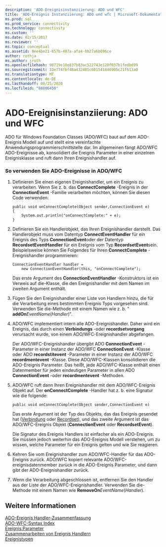 ```yaml
---
description: 'ADO-Ereignisinstanziierung: ADO und WFC'
title: 'ADO-Ereignis Instanziierung: ADO und wfc | Microsoft-Dokumentation'
ms.prod: sql
ms.prod_service: connectivity
ms.technology: connectivity
ms.custom: ''
ms.date: 02/15/2017
ms.reviewer: ''
ms.topic: conceptual
ms.assetid: 9ee4be21-657b-407a-afa4-0b27a6b096ce
author: rothja
ms.author: jroth
ms.openlocfilehash: 98719e10e837b83ac522743e120f037b1fedbd99
ms.sourcegitcommit: 33e774fbf48a432485c601541840905c21f613a0
ms.translationtype: MT
ms.contentlocale: de-DE
ms.lasthandoff: 08/25/2020
ms.locfileid: "88806450"
---
```

# <a name="ado-event-instantiation-ado-and-wfc"></a>ADO-Ereignisinstanziierung: ADO und WFC
ADO für Windows Foundation Classes (ADO/WFC) baut auf dem ADO-Ereignis Modell auf und stellt eine vereinfachte Anwendungsprogrammierschnittstelle dar. Im allgemeinen fängt ADO/WFC ADO-Ereignisse ab, konsolidiert die Ereignis Parameter in einer einzelnen Ereignisklasse und ruft dann Ihren Ereignishandler auf.  
  
### <a name="to-use-ado-events-in-adowfc"></a>So verwenden Sie ADO-Ereignisse in ADO/WFC  
  
1.  Definieren Sie einen eigenen Ereignishandler, um ein Ereignis zu verarbeiten. Wenn Sie z. b. das **ConnectComplete** -Ereignis in der **ConnectionEvent** -Familie verarbeiten möchten, können Sie diesen Code verwenden:  
  
    ```  
    public void onConnectComplete(Object sender,ConnectionEvent e)  
    {  
        System.out.println("onConnectComplete:" + e);  
    }  
    ```  
  
2.  Definieren Sie ein Handlerobjekt, das Ihren Ereignishandler darstellt. Das Handlerobjekt muss vom Datentyp **ConnectEventHandler** für ein Ereignis des Typs **ConnectionEvent**oder der Datentyp **RecordsetEventHandler** für ein Ereignis vom Typ **RecordsetEvent**sein. Beispielsweise können Sie Folgendes für Ihren **ConnectComplete** -Ereignishandler programmieren:  
  
    ```  
    ConnectionEventHandler handler =   
        new ConnectionEventHandler(this, "onConnectComplete");  
    ```  
  
     Das erste Argument des **ConnectionEventHandler** -Konstruktors ist ein Verweis auf die-Klasse, die den Ereignishandler mit dem Namen im zweiten Argument enthält.  
  
3.  Fügen Sie den Ereignishandler einer Liste von Handlern hinzu, die für die Verarbeitung eines bestimmten Ereignis Typs vorgesehen sind. Verwenden Sie die-Methode mit einem Namen wie z. b. " **addOn**_EventName_(*Handler*)".  
  
4.  ADO/WFC implementiert intern alle ADO-Ereignishandler. Daher wird ein Ereignis, das durch einen **Verbindungs** -oder **recordsetvorgang** verursacht wurde, von einem ADO/WFC-Ereignishandler abgefangen.  
  
     Der ADO/WFC-Ereignishandler übergibt ADO **ConnectionEvent** -Parameter in einer Instanz der ADO/WFC **ConnectionEvent** -Klasse oder ADO **recordstitevent** -Parameter in einer Instanz der ADO/WFC **recordmentevent** -Klasse. Diese ADO/WFC-Klassen konsolidieren die ADO-Ereignis Parameter. Das heißt, jede ADO/WFC-Klasse enthält einen Datenmember für jeden eindeutigen Parameter in allen ADO **ConnectionEvent** -oder **recordmentevent** -Methoden.  
  
5.  ADO/WFC ruft dann Ihren Ereignishandler mit dem ADO/WFC-Ereignis Objekt auf. Der **onConnectComplete** -Handler hat z. b. eine Signatur wie die folgende:  
  
    ```  
    public void onConnectComplete(Object sender,ConnectionEvent e)  
    ```  
  
     Das erste Argument ist der Typ des Objekts, das das Ereignis gesendet hat ([Verbindung](../../reference/ado-api/connection-object-ado.md) oder [Recordset](../../reference/ado-api/recordset-object-ado.md)), und das zweite Argument ist das ADO/WFC-Ereignis Objekt (**ConnectionEvent** oder **RecordsetEvent**).  
  
     Die Signatur des Ereignis Handlers ist einfacher als ein ADO-Ereignis. Sie müssen jedoch weiterhin das ADO-Ereignis Modell verstehen, um zu wissen, welche Parameter für ein Ereignis gelten und wie Sie reagieren.  
  
6.  Kehren Sie vom Ereignishandler zum ADO/WFC-Handler für das ADO-Ereignis zurück. ADO/WFC kopiert relevante ADO/WFC-ereignisdatenmember zurück in die ADO-Ereignis Parameter, und dann gibt der ADO-Ereignishandler zurück.  
  
7.  Wenn die Verarbeitung abgeschlossen ist, entfernen Sie den Handler aus der Liste der ADO/WFC-Ereignishandler. Verwenden Sie die-Methode mit einem Namen wie **RemoveOn**_EventName_(*Handler*).  
  
## <a name="see-also"></a>Weitere Informationen  
 [ADO-Ereignis Handler-Zusammenfassung](./ado-event-handler-summary.md)   
 [ADO-WFC-Syntax Index](../../reference/ado-api/ado-wfc-syntax-index.md)   
 [Ereignis Parameter](./event-parameters.md)   
 [Zusammenarbeiten von Ereignis Handlern](./how-event-handlers-work-together.md)   
 [Ereignistypen](./types-of-events.md)